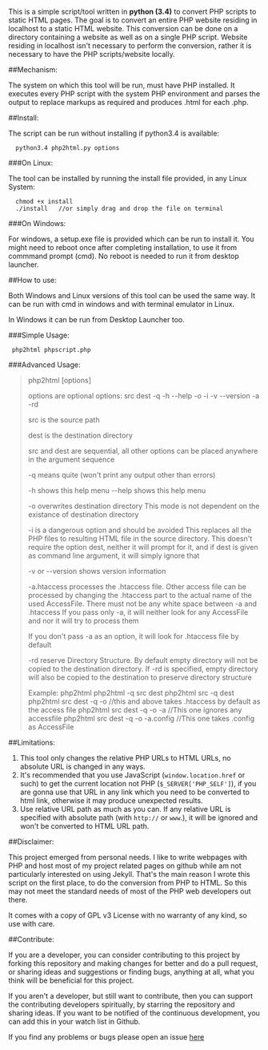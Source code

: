 This is a simple script/tool written in **python (3.4)** to convert PHP scripts to static HTML pages. The goal is to convert an entire PHP website residing in localhost to a static HTML website. This conversion can be done on a directory containing a website as well as on a single PHP script. Website residing in localhost isn't necessary to perform the conversion, rather it is necessary to have the PHP scripts/website locally.

##Mechanism:

The system on which this tool will be run, must have PHP installed. It executes every PHP script with the system PHP environment and parses the output to replace markups as required and produces .html for each .php.

##Install:

The script can be run without installing if python3.4 is available:

      python3.4 php2html.py options
      
###On Linux:

The tool can be installed by running the install file provided, in any Linux System:

      chmod +x install
      ./install   //or simply drag and drop the file on terminal
      
###On Windows:

For windows, a setup.exe file is provided which can be run to install it. You might need to reboot once after completing installation, to use it from commmand prompt (cmd). No reboot is needed to run it from desktop launcher.

##How to use:

Both Windows and Linux versions of this tool can be used the same way. It can be run with cmd in windows and with terminal emulator in Linux.

In Windows it can be run from Desktop Launcher too.

###Simple Usage:

     php2html phpscript.php

###Advanced Usage: 

>php2html [options]
>    
>options are optional
>options: src dest -q -h --help -o -i -v --version -a -rd
>    
>src is the source path
>    
>dest is the destination directory
>      
>src and dest are sequential, all other options can be placed
>anywhere in the argument sequence
>    
>-q means quite (won't print any output other than errors)
>    
>-h shows this help menu
>--help shows this help menu
>    
>-o overwrites destination directory
>This mode is not dependent on the existance of destination
>directory
>    
>-i is a dangerous option and should be avoided
>This replaces all the PHP files to resulting HTML file
>in the source directory. This doesn't require the option dest,
>neither it will prompt for it, and if dest is given as
>command line argument, it will simply ignore that
>      
>-v or --version shows version information
>      
>-a.htaccess processes the .htaccess file.
>Other access file can be processed by changing the
>.htaccess part to the actual name of the used AccessFile.
>There must not be any white space between -a and .htaccess
>If you pass only -a, it will neither look for any AccessFile and
>nor it will try to process them
>    
>If you don't pass -a as an option, it will look for .htaccess file
>by default
>    
>-rd reserve Directory Structure. By default empty directory will not
>be copied to the destination directory. If -rd is specified, empty directory
>will also be copied to the destination to preserve directory structure
>    
>Example:
>php2html
>php2html -q src dest
>php2html src -q dest
>php2html src dest -q -o            //this and above takes .htaccess by default as the access file
>php2html src dest -q -o -a         //This one ignores any accessfile
>php2html src dest -q -o -a.config  //This one takes .config as AccessFile

     
##Limitations:

 1. This tool only changes the relative PHP URLs to HTML URLs, no absolute URL is changed in any ways.
 2. It's recommended that you use JavaScript (`window.location.href` or such) to get the current location not PHP (`$_SERVER['PHP_SELF']`), if you are gonna use that URL in any link which you need to be converted to html link, otherwise it may produce unexpected results.
 3. Use relative URL path as much as you can. If any relative URL is specified with absolute path (with `http://` or `www`.), it will be ignored and won't be converted to HTML URL path.

##Disclaimer:

This project emerged from personal needs. I like to write webpages with PHP and host most of my project related pages on github while am not particularly interested on using Jekyll. That's the main reason I wrote this script on the first place, to do the conversion from PHP to HTML. So this may not meet the standard needs of most of the PHP web developers out there.

It comes with a copy of GPL v3 License with no warranty of any kind, so use with care.


##Contribute:

If you are a developer, you can consider contributing to this project by forking this repository and making changes for better and do a pull request, or sharing ideas and suggestions or finding bugs, anything at all, what you think will be beneficial for this project.

If you aren't a developer, but still want to contribute, then you can support the contributing developers spiritually, by starring the repository and sharing ideas. If you want to be notified of the continuous development, you can add this in your watch list in Github.

If you find any problems or bugs please open an issue [here](https://github.com/neurobin/php2html/issues) 





